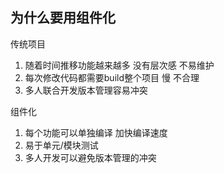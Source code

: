 ## 为什么要用组件化

传统项目
1. 随着时间推移功能越来越多 没有层次感 不易维护
2. 每次修改代码都需要build整个项目 慢 不合理
3. 多人联合开发版本管理容易冲突

组件化
1. 每个功能可以单独编译 加快编译速度
2. 易于单元/模块测试
3. 多人开发可以避免版本管理的冲突